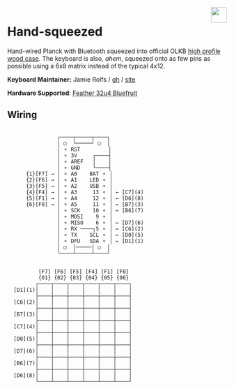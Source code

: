 <img align="right" src="https://i.imgur.com/swEUv9K.png" width="36px" />

# Hand-squeezed

Hand-wired Planck with Bluetooth squeezed into official OLKB [high profile wood case](https://olkb.com/planck/hi-pro-wooden-milled-bottom). The keyboard is also, *ahem*, squeezed onto as few pins as possible using a 6x8 matrix instead of the typical 4x12.

**Keyboard Maintainer:** Jamie Rolfs / [gh](https://github.com/jrolfs) / [site](https://jamie.rolfs.sh)

**Hardware Supported**: [Feather 32u4 Bluefruit](https://learn.adafruit.com/adafruit-feather-32u4-bluefruit-le/) 

## Wiring

```

                ┌────┬─────┬────┐
                │ ◯  └─────┘ ◯  │
                │ ⚬ RST         │
                │ ⚬ 3V     ┌────┤
                │ ⚬ AREF   │    │
                │ ⚬ GND    └────┤
      {1}[F7] → │ ⚬ A0    BAT ⚬ │
      {2}[F6] → │ ⚬ A1    LED ⚬ │
      {3}[F5] → │ ⚬ A2    USB ⚬ │
      {4}[F4] → │ ⚬ A3     13 ⚬ │ ← [C7](4)
      {5}[F1] → │ ⚬ A4     12 ⚬ │ ← [D6](8)
      {6}[F0] → │ ⚬ A5     11 ⚬ │ ← [B7](3)
                │ ⚬ SCK    10 ⚬ │ ← [B6](7)
                │ ⚬ MOSI    9 ⚬ │
                │ ⚬ MISO    6 ⚬ │ ← [D7](6)
                │ ⚬ RX ────┐5 ⚬ │ ← [C6](2)
                │ ⚬ TX    SCL ⚬ │ ← [D0](5)
                │ ⚬ DFU   SDA ⚬ │ ← [D1](1)
                │ ◯  │─────│ ◯  │
                └────┴─────┴────┘


          [F7] [F6] [F5] [F4] [F1] [F0]
          {01} {02} {03} {04} {05} {06}
         ┌────┬────┬────┬────┬────┬────┐
  [D1](1)│    │    │    │    │    │    │
         ├────┼────┼────┼────┼────┼────┤
  [C6](2)│    │    │    │    │    │    │
         ├────┼────┼────┼────┼────┼────┤
  [B7](3)│    │    │    │    │    │    │
         ├────┼────┼────┼────┼────┼────┤
  [C7](4)│    │    │    │    │    │    │
         ├────┼────┼────┼────┼────┼────┤
  [D0](5)│    │    │    │    │    │    │
         ├────┼────┼────┼────┼────┼────┤
  [D7](6)│    │    │    │    │    │    │
         ├────┼────┼────┼────┼────┼────┤
  [B6](7)│    │    │    │    │    │    │
         ├────┼────┼────┼────┼────┼────┤
  [D6](8)│    │    │    │    │    │    │
         └────┴────┴────┴────┴────┴────┘

```
